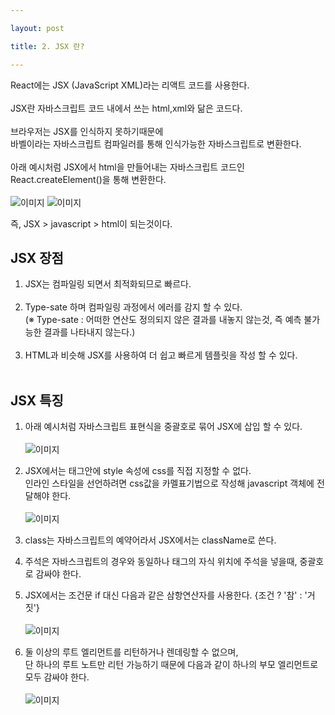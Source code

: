 ```yaml
---

layout: post

title: 2. JSX 란?

---
```


React에는 JSX (JavaScript XML)라는 리액트 코드를 사용한다.<br><br>
JSX란 자바스크립트 코드 내에서 쓰는 html,xml와 닮은 코드다.<br><br>
브라우저는 JSX를 인식하지 못하기때문에 <br>
바벨이라는 자바스크립트 컴파일러를 통해 인식가능한 자바스크립트로 변환한다.<br><br>
아래 예시처럼 JSX에서 html을 만들어내는 자바스크립트 코드인 React.createElement()을 통해 변환한다.<br><br>
![이미지](https://github.com/tblynda/tblynda.github.io/blob/master/images/react2_01.PNG?raw=true)
![이미지](https://github.com/tblynda/tblynda.github.io/blob/master/images/react2_02.PNG?raw=true)

즉, JSX > javascript > html이 되는것이다.

## JSX 장점<br>
1. JSX는 컴파일링 되면서 최적화되므로 빠르다.<br><br>
2. Type-sate 하며 컴파일링 과정에서 에러를 감지 할 수 있다.<br>
(※ Type-sate : 어떠한 연산도 정의되지 않은 결과를 내놓지 않는것, 즉 예측 불가능한 결과를 나타내지 않는다.)<br><br>
3. HTML과 비슷해 JSX를 사용하여 더 쉽고 빠르게 템플릿을 작성 할 수 있다. <br><br>

## JSX 특징<br>
1. 아래 예시처럼 자바스크립트 표현식을 중괄호로 묶어 JSX에 삽입 할 수 있다.<br><br>
![이미지](https://github.com/tblynda/tblynda.github.io/blob/master/images/react2_03.PNG?raw=true)

2. JSX에서는 태그안에 style 속성에 css를 직접 지정할 수 없다. <br>
인라인 스타일을 선언하려면 css값을 카멜표기법으로 작성해 javascript 객체에 전달해야 한다.<br><br>
![이미지](https://github.com/tblynda/tblynda.github.io/blob/master/images/react2_04.PNG?raw=true)

3. class는 자바스크립트의 예약어라서 JSX에서는 className로 쓴다.

4. 주석은 자바스크립트의 경우와 동일하나 태그의 자식 위치에 주석을 넣을때, 중괄호로 감싸야 한다.

5. JSX에서는 조건문 if 대신 다음과 같은 삼항연산자를 사용한다. {조건 ? '참' : '거짓'}<br><br>
![이미지](https://github.com/tblynda/tblynda.github.io/blob/master/images/react2_05.PNG?raw=true)

6. 둘 이상의 루트 엘리먼트를 리턴하거나 렌데링할 수 없으며, <br>
단 하나의 루트 노트만 리턴 가능하기 때문에 다음과 같이 하나의 부모 엘리먼트로 모두 감싸야 한다. <br><br>
![이미지](https://github.com/tblynda/tblynda.github.io/blob/master/images/react2_06.PNG?raw=true)
